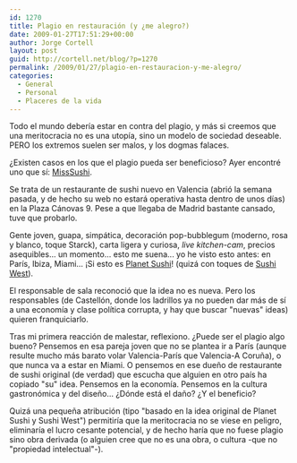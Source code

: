 ```yaml
---
id: 1270
title: Plagio en restauración (y ¿me alegro?)
date: 2009-01-27T17:51:29+00:00
author: Jorge Cortell
layout: post
guid: http://cortell.net/blog/?p=1270
permalink: /2009/01/27/plagio-en-restauracion-y-me-alegro/
categories:
  - General
  - Personal
  - Placeres de la vida
---
```

Todo el mundo debería estar en contra del plagio, y más si creemos que una meritocracia no es una utopía, sino un modelo de sociedad deseable. PERO los extremos suelen ser malos, y los dogmas falaces.

¿Existen casos en los que el plagio pueda ser beneficioso? Ayer encontré uno que sí: <a title="http://misssushi.es/" href="http://misssushi.es/" target="_blank">MissSushi</a>.

Se trata de un restaurante de sushi nuevo en Valencia (abrió la semana pasada, y de hecho su web no estará operativa hasta dentro de unos días) en la Plaza Cánovas 9. Pese a que llegaba de Madrid bastante cansado, tuve que probarlo.

Gente joven, guapa, simpática, decoración pop-bubblegum (moderno, rosa y blanco, toque Starck), carta ligera y curiosa, _live kitchen-cam_, precios asequibles... un momento... esto me suena... yo he visto esto antes: en París, Ibiza, Miami... ¡Si esto es <a title="http://www.planetsushi.fr/" href="http://www.planetsushi.fr/" target="_blank">Planet Sushi</a>! (quizá con toques de <a title="http://www.sushiwest.fr/" href="http://www.sushiwest.fr/" target="_blank">Sushi West</a>).

El responsable de sala reconoció que la idea no es nueva. Pero los responsables (de Castellón, donde los ladrillos ya no pueden dar más de sí a una economía y clase política corrupta, y hay que buscar "nuevas" ideas) quieren franquiciarlo.

Tras mi primera reacción de malestar, reflexiono. ¿Puede ser el plagio algo bueno? Pensemos en esa pareja joven que no se plantea ir a París (aunque resulte mucho más barato volar Valencia-París que Valencia-A Coruña), o que nunca va a estar en Miami. O pensemos en ese dueño de restaurante de sushi original (de verdad) que escucha que alguien en otro país ha copiado "su" idea. Pensemos en la economía. Pensemos en la cultura gastronómica y del diseño... ¿Dónde está el daño? ¿Y el beneficio?

Quizá una pequeña atribución (tipo "basado en la idea original de Planet Sushi y Sushi West") permitiría que la meritocracia no se viese en peligro, eliminaría el lucro cesante potencial, y de hecho haría que no fuese plagio sino obra derivada (o alguien cree que no es una obra, o cultura -que no "propiedad intelectual"-).